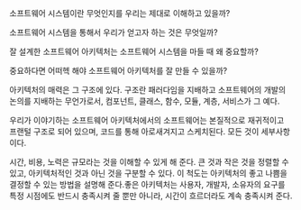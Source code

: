 소프트웨어 시스템이란 무엇인지를 우리는 제대로 이해하고 있을까?

소프트웨어 시스템을 통해서 우리가 얻고자 하는 것은 무엇일까?

잘 설계한 소프트웨어 아키텍처는 소프트웨어 시스템을 마들 때 왜 중요할까?

중요하다면 어떠헥 해야 소프트웨어 아키텍처를 잘 만들 수 있을까?

아키텍처의 매력은 그 구조에 있다. 구조란 패러다임을 지배하고 소프트웨어의 개발의 논의를 지배하는 무언가로서, 컴포넌트, 클래스, 함수, 모듈, 계층, 서비스가 그 예다.

우리가 이야기하는 소프트웨어 아키텍처에서의 소프트웨어는 본질적으로 재귀적이고 프랜털 구조로 되어 있으며, 코드를 통해 아로새겨지고 스케치된다. 모든 것이 세부사항이다.

시간, 비용, 노력은 규모라는 것을 이해할 수 있게 해 준다. 큰 것과 작은 것을 정렬할 수 있고, 아키텍처적인 것과 아닌 것을 구분할 수 있다. 이 척도는 아키텍처의 좋고 나쁨을 결정할 수 있는 방법을 설명해 준다.좋은 아키텍처는 사용자, 개발자, 소유자의 요구를 특정 시점에도 반드시 충족시켜 줄 뿐만 아니라, 시간이 흐르더라도 계속 충족시켜 준다.

